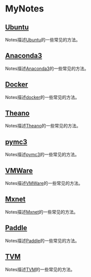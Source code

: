 # MyNotes
## [Ubuntu](https://github.com/SNSerHello/MyNotes/tree/main/ubuntu)

Notes描述[Ubuntu](https://github.com/SNSerHello/MyNotes/tree/main/ubuntu)的一些常见的方法。

## [Anaconda3](https://github.com/SNSerHello/MyNotes/tree/main/anaconda3)

Notes描述[Anaconda3](https://github.com/SNSerHello/MyNotes/tree/main/anaconda3)的一些常见的方法。

## [Docker](https://github.com/SNSerHello/MyNotes/tree/main/docker)

Notes描述[docker](https://github.com/SNSerHello/MyNotes/tree/main/docker)的一些常见的方法。

## [Theano](https://github.com/SNSerHello/MyNotes/tree/main/theano)

Notes描述[Theano](https://github.com/SNSerHello/MyNotes/tree/main/theano)的一些常见的方法。

## [pymc3](https://github.com/SNSerHello/MyNotes/tree/main/pymc3)

Notes描述[pymc3](https://github.com/SNSerHello/MyNotes/tree/main/pymc3)的一些常见的方法。

## [VMWare](https://github.com/SNSerHello/MyNotes/tree/main/vmware)

Notes描述[VMWare](https://github.com/SNSerHello/MyNotes/tree/main/vmware)的一些常见的方法。

## [Mxnet](https://github.com/SNSerHello/MyNotes/tree/main/mxnet)

Notes描述[Mxnet](https://github.com/SNSerHello/MyNotes/tree/main/mxnet)的一些常见的方法。

## [Paddle](https://github.com/SNSerHello/MyNotes/tree/main/paddle)

Notes描述[Paddle](https://github.com/SNSerHello/MyNotes/tree/main/paddle)的一些常见的方法。

## [TVM](https://github.com/SNSerHello/MyNotes/tree/main/tvm)

Notes描述[TVM](https://github.com/SNSerHello/MyNotes/tree/main/tvm)的一些常见的方法。
